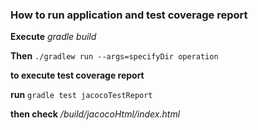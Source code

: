 ### How to run application and test coverage report

**Execute**  _gradle build_ 

**Then** `./gradlew run --args=specifyDir operation`

**to execute test coverage report**

**run** `gradle test jacocoTestReport`

**then check**  */build/jacocoHtml/index.html*	
